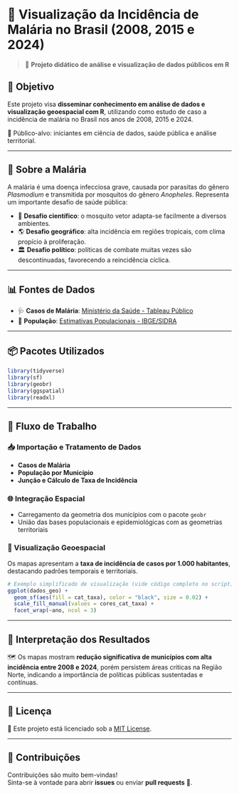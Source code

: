 
# 🦟 Visualização da Incidência de Malária no Brasil (2008, 2015 e 2024)

> 🚀 **Projeto didático de análise e visualização de dados públicos em R**

## 🎯 Objetivo

Este projeto visa **disseminar conhecimento em análise de dados e visualização geoespacial com R**, utilizando como estudo de caso a incidência de malária no Brasil nos anos de 2008, 2015 e 2024. 

🔬 Público-alvo: iniciantes em ciência de dados, saúde pública e análise territorial.

---

## 🧬 Sobre a Malária

A malária é uma doença infecciosa grave, causada por parasitas do gênero *Plasmodium* e transmitida por mosquitos do gênero *Anopheles*. Representa um importante desafio de saúde pública:

- 🧪 **Desafio científico**: o mosquito vetor adapta-se facilmente a diversos ambientes.
- 🌎 **Desafio geográfico**: alta incidência em regiões tropicais, com clima propício à proliferação.
- 🏛 **Desafio político**: políticas de combate muitas vezes são descontinuadas, favorecendo a reincidência cíclica.

---

## 📊 Fontes de Dados

- 🩺 **Casos de Malária**: [Ministério da Saúde - Tableau Público](https://public.tableau.com/app/profile/mal.ria.brasil/viz/Dadosparacidado_201925_03_2020/Ttulo)
- 👥 **População**: [Estimativas Populacionais - IBGE/SIDRA](https://sidra.ibge.gov.br/pesquisa/estimapop/tabelas)

---

## 📦 Pacotes Utilizados

```r
library(tidyverse)
library(sf)
library(geobr)
library(ggspatial)
library(readxl)
```

---

## 🔄 Fluxo de Trabalho

### 📥 Importação e Tratamento de Dados

- **Casos de Malária**  
- **População por Município**  
- **Junção e Cálculo de Taxa de Incidência**

### 🌐 Integração Espacial

- Carregamento da geometria dos municípios com o pacote `geobr`
- União das bases populacionais e epidemiológicas com as geometrias territoriais

### 🎨 Visualização Geoespacial

Os mapas apresentam a **taxa de incidência de casos por 1.000 habitantes**, destacando padrões temporais e territoriais.

```r
# Exemplo simplificado de visualização (vide código completo no script)
ggplot(dados_geo) +
  geom_sf(aes(fill = cat_taxa), color = "black", size = 0.02) +
  scale_fill_manual(values = cores_cat_taxa) +
  facet_wrap(~ano, ncol = 3)
```

---

## 🔎 Interpretação dos Resultados

🗺 Os mapas mostram **redução significativa de municípios com alta incidência entre 2008 e 2024**, porém persistem áreas críticas na Região Norte, indicando a importância de políticas públicas sustentadas e contínuas.

---

## 📝 Licença

📄 Este projeto está licenciado sob a [MIT License](LICENSE).

---

## 🤝 Contribuições

Contribuições são muito bem-vindas!  
Sinta-se à vontade para abrir **issues** ou enviar **pull requests** 🔧.

